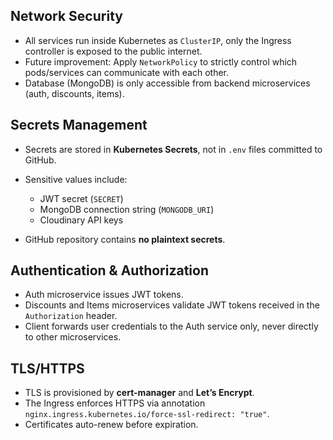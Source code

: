 ## Network Security

* All services run inside Kubernetes as `ClusterIP`, only the Ingress controller is exposed to the public internet.
* Future improvement: Apply `NetworkPolicy` to strictly control which pods/services can communicate with each other.
* Database (MongoDB) is only accessible from backend microservices (auth, discounts, items).

## Secrets Management

* Secrets are stored in **Kubernetes Secrets**, not in `.env` files committed to GitHub.
* Sensitive values include:

  * JWT secret (`SECRET`)
  * MongoDB connection string (`MONGODB_URI`)
  * Cloudinary API keys
* GitHub repository contains **no plaintext secrets**.

## Authentication & Authorization

* Auth microservice issues JWT tokens.
* Discounts and Items microservices validate JWT tokens received in the `Authorization` header.
* Client forwards user credentials to the Auth service only, never directly to other microservices.

## TLS/HTTPS

* TLS is provisioned by **cert-manager** and **Let’s Encrypt**.
* The Ingress enforces HTTPS via annotation `nginx.ingress.kubernetes.io/force-ssl-redirect: "true"`.
* Certificates auto-renew before expiration.
